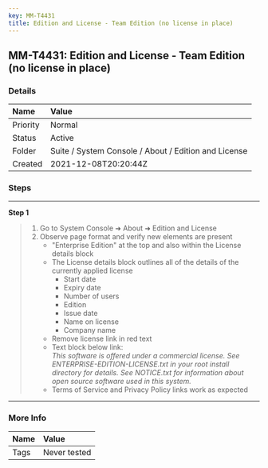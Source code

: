 ```yaml
---
key: MM-T4431
title: Edition and License - Team Edition (no license in place)
---
```


## MM-T4431: Edition and License - Team Edition (no license in place)

### Details

| Name     | Value                                                |
| :------- | :--------------------------------------------------- |
| Priority | Normal                                               |
| Status   | Active                                               |
| Folder   | Suite / System Console / About / Edition and License |
| Created  | 2021-12-08T20:20:44Z                                 |

### Steps

<hr/>

**Step 1**

> <article><ol><li>Go to System Console ➜ About ➜ Edition and License</li><li>Observe page format and verify new elements are present<ul><li>"Enterprise Edition" at the top and also within the License details block</li><li>The License details block outlines all of the details of the currently applied license<ul><li>Start date</li><li>Expiry date</li><li>Number of users</li><li>Edition</li><li>Issue date</li><li>Name on license </li><li>Company name</li></ul></li><li>Remove license link in red text</li><li>Text block below link:<br /><em>This software is offered under a commercial license. See ENTERPRISE-EDITION-LICENSE.txt in your root install directory for details. See NOTICE.txt for information about open source software used in this system.</em></li><li>Terms of Service and Privacy Policy links work as expected</li></ul></li></ol></article>

<hr/>

### More Info

| Name | Value        |
| :--- | :----------- |
| Tags | Never tested |
